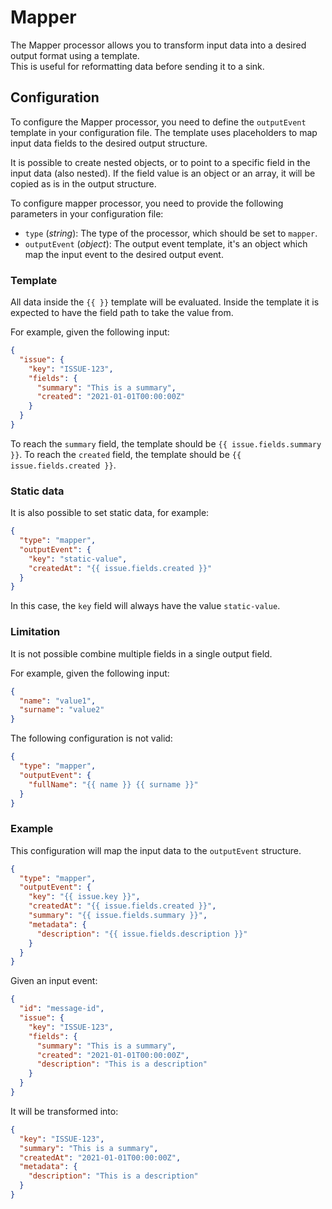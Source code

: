 # Mapper

The Mapper processor allows you to transform input data into a desired output format using a template.  
This is useful for reformatting data before sending it to a sink.

## Configuration

To configure the Mapper processor, you need to define the `outputEvent` template in your configuration file.
The template uses placeholders to map input data fields to the desired output structure.

It is possible to create nested objects, or to point to a specific field in the input data (also nested).
If the field value is an object or an array, it will be copied as is in the output structure.

To configure mapper processor, you need to provide the following parameters in your configuration file:

- `type` (*string*): The type of the processor, which should be set to `mapper`.
- `outputEvent` (*object*): The output event template, it's an object which map the input event to the desired output event.

### Template

All data inside the `{{ }}` template will be evaluated. Inside the template it is
expected to have the field path to take the value from.

For example, given the following input:

```json
{
  "issue": {
    "key": "ISSUE-123",
    "fields": {
      "summary": "This is a summary",
      "created": "2021-01-01T00:00:00Z"
    }
  }
}
```

To reach the `summary` field, the template should be `{{ issue.fields.summary }}`.
To reach the `created` field, the template should be `{{ issue.fields.created }}`.

### Static data

It is also possible to set static data, for example:

```json
{
  "type": "mapper",
  "outputEvent": {
    "key": "static-value",
    "createdAt": "{{ issue.fields.created }}"
  }
}
```

In this case, the `key` field will always have the value `static-value`.

### Limitation

It is not possible combine multiple fields in a single output field.

For example, given the following input:

```json
{
  "name": "value1",
  "surname": "value2"
}
```

The following configuration is not valid:

```json
{
  "type": "mapper",
  "outputEvent": {
    "fullName": "{{ name }} {{ surname }}"
  }
}
```

### Example

This configuration will map the input data to the `outputEvent` structure.

```json
{
  "type": "mapper",
  "outputEvent": {
    "key": "{{ issue.key }}",
    "createdAt": "{{ issue.fields.created }}",
    "summary": "{{ issue.fields.summary }}",
    "metadata": {
      "description": "{{ issue.fields.description }}"
    }
  }
}
```

Given an input event:

```json
{
  "id": "message-id",
  "issue": {
    "key": "ISSUE-123",
    "fields": {
      "summary": "This is a summary",
      "created": "2021-01-01T00:00:00Z",
      "description": "This is a description"
    }
  }
}
```

It will be transformed into:

```json
{
  "key": "ISSUE-123",
  "summary": "This is a summary",
  "createdAt": "2021-01-01T00:00:00Z",
  "metadata": {
    "description": "This is a description"
  }
}
```
